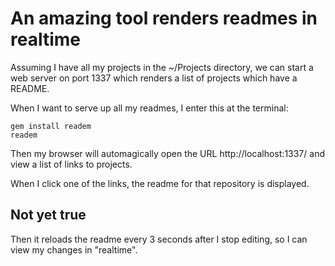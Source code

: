 # An amazing tool renders readmes in realtime

Assuming I have all my projects in the ~/Projects directory, we can
start a web server on port 1337 which renders a list of projects which have a README.

When I want to serve up all my readmes, I enter this at the terminal:

```
gem install readem
readem
```

Then my browser will automagically open the URL http://localhost:1337/
and view a list of links to projects.

When I click one of the links, the readme for that repository is
displayed.

## Not yet true

Then it reloads the readme every 3 seconds after I stop
editing, so I can view my changes in "realtime".
